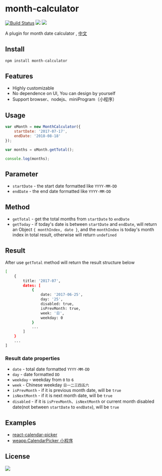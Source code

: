 # month-calculator
[![Build Status](https://travis-ci.org/ChanceYu/month-calculator.svg?branch=master)](https://travis-ci.org/ChanceYu/month-calculator)
[![](https://img.shields.io/badge/language-JavaScript-brightgreen.svg)](https://github.com/ChanceYu/month-calculator)
[![](https://img.shields.io/badge/license-MIT-blue.svg)](https://opensource.org/licenses/mit-license.php) 

A plugin for month date calculator , [中文](./README-zh.md)


## Install

```bash
npm install month-calculator
```


## Features

- Highly customizable
- No dependence on UI, You can design by yourself
- Support browser、nodejs、miniProgram（小程序）


## Usage

```javascript
var oMonth = new MonthCalculator({
    startDate: '2017-07-17',
    endDate: '2018-08-18'
});

var months = oMonth.getTotal();

console.log(months);
```


## Parameter

- `startDate` - the start date formatted like `YYYY-MM-DD`
- `endDate` -  the end date formatted like `YYYY-MM-DD`


## Method

- `getTotal` - get the total months from `startDate` to `endDate`
- `getToday` - if today's date is between `startDate` and `endDate`, will return an Object `{ monthIndex, date }`, and the `monthIndex` is today's month index in total result, otherwise will return `undefined`


## Result

After use `getTotal` method will return the result structure below

```bash
[
    {
        title: '2017-07',
        dates: [
            {
                date: '2017-06-25',
                day: '25',
                disabled: true,
                isPrevMonth: true,
                week: '日',
                weekday: 0
            }
            ...
        ]
    }
    ...
]
```


### Result date properties
- `date` - total date formatted `YYYY-MM-DD`
- `day` - date formatted `DD`
- `weekday` - weekday from `0` to `6`
- `week` - Chinese weekday `日一二三四五六`
- `isPrevMonth` - if it is previous month date, will be `true`
- `isNextMonth` - if it is next month date, will be `true`
- `disabled` - if it is `isPrevMonth`、`isNextMonth` or current month disabled date(not between `startDate` to `endDate`), will be `true`


## Examples

- [react-calendar-picker](https://github.com/ChanceYu/react-calendar-picker)
- [weapp.CalendarPicker 小程序](https://github.com/ChanceYu/weapp#weappcalendarpicker)


## License

[![](https://img.shields.io/badge/license-MIT-blue.svg)](https://opensource.org/licenses/mit-license.php) 
